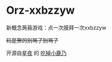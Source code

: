 # Orz-xxbzzyw
新概念蒟蒻游戏：点一次膜拜一次xxbzzyw

~~码是贺的别骂了别骂了~~

开源自[星夜](https://github.com/arcxingye)
的
[吃掉小鹿乃](https://github.com/arcxingye/EatKano)
